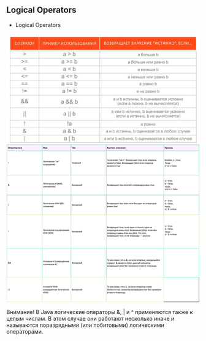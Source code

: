 ## Logical Operators

* Logical Operators


![img](https://raw.githubusercontent.com/ait-tr/cohort38/main/basic_programming/lesson_05/img/img.png)
![img](https://raw.githubusercontent.com/ait-tr/cohort38/main/basic_programming/lesson_05/img/img_1.png)


Внимание! В Java логические операторы &, | и ^ применяются также к целым числам. В этом случае они работают несколько иначе и называются поразрядными (или побитовыми) логическими операторами.